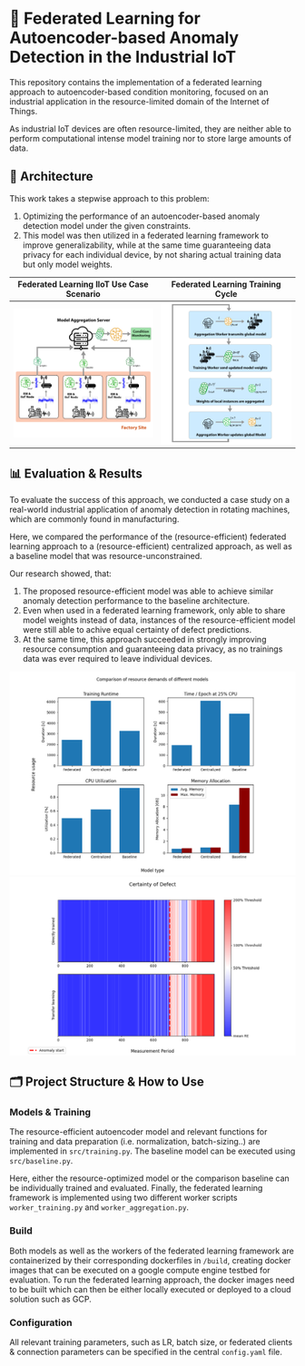 # 🧾 Federated Learning for Autoencoder-based Anomaly Detection in the Industrial IoT

This repository contains the implementation of a federated learning approach to autoencoder-based condition monitoring, 
focused on an industrial application in the resource-limited domain of the Internet of Things.

As industrial IoT devices are often resource-limited, they are neither able to perform computational intense model training 
nor to store large amounts of data. 

## 🔧 Architecture

This work takes a stepwise approach to this problem:
1. Optimizing the performance of an autoencoder-based anomaly detection model under the given constraints.
2. This model was then utilized in a federated learning framework to improve generalizability, while at the same time guaranteeing data privacy for each individual device, by not sharing actual training data but only model weights.

 
Federated Learning IIoT Use Case Scenario                 | Federated Learning Training Cycle                                             
----------------------------------------------------------|-------------------------------------------------------------------------------
![Federated Learning](plots/ReadMe/federated-factory.png) | ![Federated Learning Architecture](plots/ReadMe/federated-training-cycle.png) 

## 📊 Evaluation & Results

To evaluate the success of this approach, we conducted a case study on a real-world industrial application of 
anomaly detection in rotating machines, which are commonly found in manufacturing.

Here, we compared the performance of the (resource-efficient) federated learning approach to a (resource-efficient) centralized approach, as well as a baseline model that was resource-unconstrained.

Our research showed, that:
1. The proposed resource-efficient model was able to achieve similar anomaly detection performance to the baseline architecture.
2. Even when used in a federated learning framework, only able to share model weights instead of data, instances of the resource-efficient model were still able to achive equal certainty of defect predictions.
3. At the same time, this approach succeeded in strongly improving resource consumption and guaranteeing data privacy, as no trainings data was ever required to leave individual devices.

![Resource evaluation](plots/ReadMe/E2-Resources-v2.png) 
![Transferlearning evaluation](plots/ReadMe/transferlearning-comparison.png)



## 🗂️ Project Structure & How to Use

### Models & Training
The resource-efficient autoencoder model and relevant functions for training and data preparation (i.e. normalization, batch-sizing..) are implemented in `src/training.py`.
The baseline model can be executed using `src/baseline.py`.

Here, either the resource-optimized model or the comparison baseline can be individually trained and evaluated.
Finally, the federated learning framework is implemented using two different worker scripts `worker_training.py` and `worker_aggregation.py`.

### Build
Both models as well as the workers of the federated learning framework are containerized by their corresponding dockerfiles in `/build`, creating docker images that can be executed on a google compute engine testbed for evaluation.
To run the federated learning approach, the docker images need to be built which can then be either locally executed or deployed to a cloud solution such as GCP.

### Configuration
All relevant training parameters, such as LR, batch size, or federated clients & connection parameters can be specified in the central `config.yaml` file.

